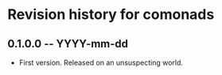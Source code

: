 # Revision history for comonads

## 0.1.0.0 -- YYYY-mm-dd

* First version. Released on an unsuspecting world.
